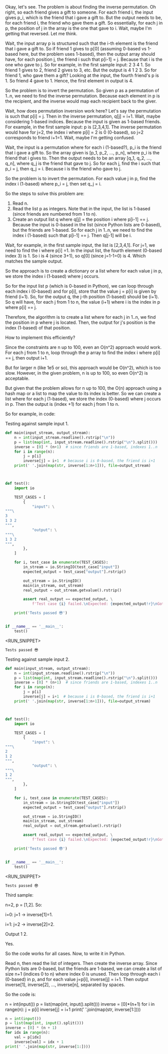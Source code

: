 <think>
Okay, let's see. The problem is about finding the inverse permutation. Oh right, so each friend gives a gift to someone. For each friend i, the input gives p_i, which is the friend that i gave a gift to. But the output needs to be, for each friend i, the friend who gave them a gift. So essentially, for each j in p, the position of j in the array is the one that gave to i. Wait, maybe I'm getting that reversed. Let me think.

Wait, the input array p is structured such that the i-th element is the friend that i gave a gift to. So if friend 1 gives to p[0] (assuming 0-based vs 1-based here, but the problem uses 1-based), then the output array should have, for each position j, the friend i such that p[i-1] = j. Because that i is the one who gave to j. So for example, in the first sample input: 2 3 4 1. So friend 1 gives to 2, friend 2 gives to 3, etc. But the output is 4 1 2 3. So for friend 1, who gave them a gift? Looking at the input, the fourth friend's p is 1. So friend 4 gave to 1. Hence, the first element in output is 4.

So the problem is to invert the permutation. So given p as a permutation of 1..n, we need to find the inverse permutation. Because each element in p is the recipient, and the inverse would map each recipient back to the giver.

Wait, how does permutation inversion work here? Let's say the permutation is such that p[i] = j. Then in the inverse permutation, q[j] = i+1. Wait, maybe considering 1-based indices. Because the input is given as 1-based friends. For example, in the first sample input: p is [2,3,4,1]. The inverse permutation would have for j=2, the index i where p[i] = 2 is 0 (0-based), so j=2 corresponds to friend i+1=1. Wait, maybe I'm getting confused.

Wait, the input is a permutation where for each i (1-based?), p_i is the friend that i gave a gift to. So the array given is [p_1, p_2, ..., p_n], where p_i is the friend that i gives to. Then the output needs to be an array [q_1, q_2, ..., q_n], where q_j is the friend that gave to j. So for each j, find the i such that p_i = j, then q_j = i. Because i is the friend who gave to j.

So the problem is to invert the permutation. For each value j in p, find the index i (1-based) where p_i = j, then set q_j = i.

So the steps to solve this problem are:

1. Read n.
2. Read the list p as integers. Note that in the input, the list is 1-based (since friends are numbered from 1 to n).
3. Create an output list q where q[j] = the position i where p[i-1] == j. Because the input is 0-based in the list (since Python lists are 0-based), but the friends are 1-based. So for each j in 1..n, we need to find the index i (1-based) such that p[i-1] == j. Then q[j-1] will be i.

Wait, for example, in the first sample input, the list is [2,3,4,1]. For j=1, we need to find the i where p[i] =1. In the input list, the fourth element (0-based index 3) is 1. So i is 4 (since 3+1), so q[0] (since j=1-1=0) is 4. Which matches the sample output.

So the approach is to create a dictionary or a list where for each value j in p, we store the index i (1-based) where j occurs.

So for the input list p (which is 0-based in Python), we can loop through each index i (0-based) and for p[i], store that the value j = p[i] is given by friend (i+1). So, for the output q, the j-th position (1-based) should be (i+1). So q will have, for each j from 1 to n, the value (i+1) where i is the index in p where p[i] == j.

Therefore, the algorithm is to create a list where for each j in 1..n, we find the position in p where j is located. Then, the output for j's position is the index (1-based) of that position.

How to implement this efficiently?

Since the constraints are n up to 100, even an O(n^2) approach would work. For each j from 1 to n, loop through the p array to find the index i where p[i] == j, then output i+1.

But for larger n (like 1e5 or so), this approach would be O(n^2), which is too slow. However, in the given problem, n is up to 100, so even O(n^2) is acceptable.

But given that the problem allows for n up to 100, the O(n) approach using a hash map or a list to map the value to its index is better. So we can create a list where for each j (1-based), we store the index (0-based) where j occurs in p. Then the output is (index +1) for each j from 1 to n.

So for example, in code:

Testing against sample input 1.

```python
def main(input_stream, output_stream):
    n = int(input_stream.readline().rstrip("\n"))
    p = list(map(int, input_stream.readline().rstrip("\n").split()))
    inverse = [0] * (n+1)  # since friends are 1-based, indexes 1..n
    for i in range(n):
        j = p[i]
        inverse[j] = i+1  # because i is 0-based, the friend is i+1
    print(' '.join(map(str, inverse[1:n+1])), file=output_stream)



def test():
    import io

    TEST_CASES = [
        {
            "input": \
"""\
3
1 3 2
""",
            "output": \
"""\
1 3 2
""",
        }, 
    ]

    for i, test_case in enumerate(TEST_CASES):
        in_stream = io.StringIO(test_case["input"])
        expected_output = test_case["output"].rstrip()

        out_stream = io.StringIO()
        main(in_stream, out_stream)
        real_output = out_stream.getvalue().rstrip()

        assert real_output == expected_output, \
            f'Test case {i} failed.\nExpected: {expected_output!r}\nGot: {real_output!r}'

    print('Tests passed 😎')


if __name__ == '__main__':
    test()


```

<RUN_SNIPPET>
```output
Tests passed 😎

```

Testing against sample input 2.

```python
def main(input_stream, output_stream):
    n = int(input_stream.readline().rstrip("\n"))
    p = list(map(int, input_stream.readline().rstrip("\n").split()))
    inverse = [0] * (n+1)  # since friends are 1-based, indexes 1..n
    for i in range(n):
        j = p[i]
        inverse[j] = i+1  # because i is 0-based, the friend is i+1
    print(' '.join(map(str, inverse[1:n+1])), file=output_stream)



def test():
    import io

    TEST_CASES = [
        {
            "input": \
"""\
2
1 2
""",
            "output": \
"""\
1 2
""",
        }, 
    ]

    for i, test_case in enumerate(TEST_CASES):
        in_stream = io.StringIO(test_case["input"])
        expected_output = test_case["output"].rstrip()

        out_stream = io.StringIO()
        main(in_stream, out_stream)
        real_output = out_stream.getvalue().rstrip()

        assert real_output == expected_output, \
            f'Test case {i} failed.\nExpected: {expected_output!r}\nGot: {real_output!r}'

    print('Tests passed 😎')


if __name__ == '__main__':
    test()


```

<RUN_SNIPPET>
```output
Tests passed 😎

```

Third sample:

n=2, p = [1,2]. So:

i=0: j=1 → inverse[1]=1.

i=1: j=2 → inverse[2]=2.

Output 1 2.

Yes.

So the code works for all cases. Now, to write it in Python.

Read n, then read the list of integers. Then create the inverse array. Since Python lists are 0-based, but the friends are 1-based, we can create a list of size n+1 (indices 0 to n) where index 0 is unused. Then loop through each i (0-based) in p, and for each value j=p[i], inverse[j] = i+1. Then output inverse[1], inverse[2], ..., inverse[n], separated by spaces.

So the code is:

n = int(input())
p = list(map(int, input().split()))
inverse = [0]*(n+1)
for i in range(n):
    j = p[i]
    inverse[j] = i+1
print(' '.join(map(str, inverse[1:])))
</think>

```python
n = int(input())
p = list(map(int, input().split()))
inverse = [0] * (n + 1)
for idx in range(n):
    val = p[idx]
    inverse[val] = idx + 1
print(' '.join(map(str, inverse[1:])))
```
